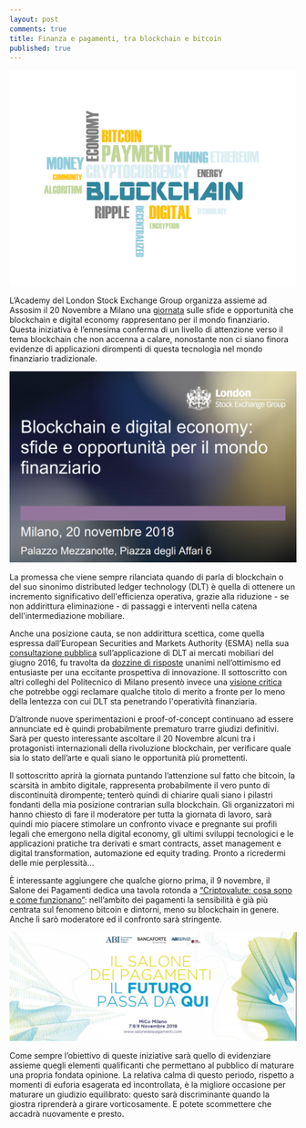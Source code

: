 ```yaml
---
layout: post
comments: true
title: Finanza e pagamenti, tra blockchain e bitcoin
published: true
---
```


![Finanza e pagamenti, tra blockchain e bitcoin](/images/blockchain-3206918_1280.png)

L’Academy del London Stock Exchange Group organizza assieme ad Assosim il 20 Novembre a Milano una [giornata](https://www.lseg.com/it/markets-products-and-services/business-services/academy/milan-campus/course-calendar-italy/blockchain-e-digital-economy-sfide-e-opportunit%C3%A0-il-mondo-finanziario) sulle sfide e opportunità che blockchain e digital economy rappresentano per il mondo finanziario. Questa iniziativa è l’ennesima conferma di un livello di attenzione verso il tema blockchain che non accenna a calare, nonostante non ci siano finora evidenze di applicazioni dirompenti di questa tecnologia nel mondo finanziario tradizionale.

[![LSEG](/images/20181120-lseg.png)](https://www.lseg.com/it/markets-products-and-services/business-services/academy/milan-campus/course-calendar-italy/blockchain-e-digital-economy-sfide-e-opportunit%C3%A0-il-mondo-finanziario)

La promessa che viene sempre rilanciata quando di parla di blockchain o del suo sinonimo distributed ledger technology (DLT) è quella di ottenere un incremento significativo dell'efficienza operativa, grazie alla riduzione - se non addirittura eliminazione - di passaggi e interventi nella catena dell'intermediazione mobiliare.

Anche una posizione cauta, se non addirittura scettica, come quella espressa dall’European Securities and Markets Authority (ESMA) nella sua [consultazione pubblica](https://www.esma.europa.eu/sites/default/files/library/2016-773_dp_dlt.pdf) sull’applicazione di DLT ai mercati mobiliari del giugno 2016, fu travolta da [dozzine di risposte](https://www.esma.europa.eu/press-news/consultations/consultation-distributed-ledger-technology-applied-securities-markets) unanimi nell’ottimismo ed entusiaste per una eccitante prospettiva di innovazione. Il sottoscritto con altri colleghi del Politecnico di Milano presentò invece una [visione critica](https://ssrn.com/abstract=3265776) che potrebbe oggi reclamare qualche titolo di merito a fronte per lo meno della lentezza con cui DLT sta penetrando l'operatività finanziaria.

D’altronde nuove sperimentazioni e proof-of-concept continuano ad essere annunciate ed è quindi probabilmente prematuro trarre giudizi definitivi. Sarà per questo interessante ascoltare il 20 Novembre alcuni tra i protagonisti internazionali della rivoluzione blockchain, per verificare quale sia lo stato dell’arte e quali siano le opportunità più promettenti.

Il sottoscritto aprirà la giornata puntando l’attenzione sul fatto che bitcoin, la scarsità in ambito digitale, rappresenta probabilmente il vero punto di discontinuità dirompente; tenterò quindi di chiarire quali siano i pilastri fondanti della mia posizione contrarian sulla blockchain. Gli organizzatori mi hanno chiesto di fare il moderatore per tutta la giornata di lavoro, sarà quindi mio piacere stimolare un confronto vivace e pregnante sui profili legali che emergono nella digital economy, gli ultimi sviluppi tecnologici e le applicazioni pratiche tra derivati e smart contracts, asset management e digital transformation, automazione ed equity trading. Pronto a ricredermi delle mie perplessità...

È interessante aggiungere che qualche giorno prima, il 9 novembre, il Salone dei Pagamenti dedica una tavola rotonda a [“Criptovalute: cosa sono e come funzionano”](http://www.salonedeipagamenti.com/agenda/criptovalute-cosa-sono-e-come-funzionano): nell’ambito dei pagamenti la sensibilità è già più centrata sul fenomeno bitcoin e dintorni, meno su blockchain in genere. Anche lì sarò moderatore ed il confronto sarà stringente.

[![Salone dei Pagamenti Criptovalute](/images/20181109-salone-pagamenti.png)](http://www.salonedeipagamenti.com/agenda/criptovalute-cosa-sono-e-come-funzionano)

Come sempre l’obiettivo di queste iniziative sarà quello di evidenziare assieme quegli elementi qualificanti che permettano al pubblico di maturare una propria fondata opinione. La relativa calma di questo periodo, rispetto a momenti di euforia esagerata ed incontrollata, è la migliore occasione per maturare un giudizio equilibrato: questo sarà discriminante quando la giostra riprenderà a girare vorticosamente. E potete scommettere che accadrà nuovamente e presto.
